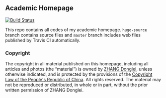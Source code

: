 ## Academic Homepage
[![Build Status](https://travis-ci.com/dldylan/dldylan.github.io.svg?branch=hugo-source)](https://travis-ci.com/dldylan/dldylan.github.io)

This repo contains all codes of my academic homepage. `hugo-source` branch contains source files and `master` branch includes web files published by Travis CI automatically.

### Copyright
The copyright in all material published on this homepage, including all articles and photos (the “material”) is owned by [ZHANG Donglei](https://dongleizhang.com), unless otherwise indicated, and is protected by the provisions of the [Copyright Law of the People's Republic of China](http://www.lawinfochina.com/display.aspx?lib=law&id=8823). All rights reserved. The material may not be reproduced or distributed, in whole or in part, without the prior written permission of ZHANG Donglei.